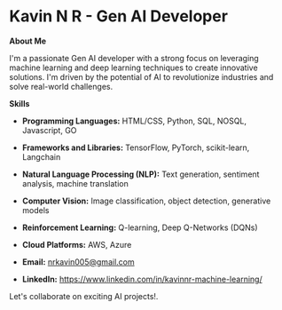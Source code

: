 # Kavin N R - Gen AI Developer

**About Me**

I'm a passionate Gen AI developer with a strong focus on leveraging machine learning and deep learning techniques to create innovative solutions. I'm driven by the potential of AI to revolutionize industries and solve real-world challenges.

**Skills**

* **Programming Languages:** HTML/CSS, Python, SQL, NOSQL, Javascript, GO
* **Frameworks and Libraries:** TensorFlow, PyTorch, scikit-learn, Langchain
* **Natural Language Processing (NLP):** Text generation, sentiment analysis, machine translation
* **Computer Vision:** Image classification, object detection, generative models
* **Reinforcement Learning:** Q-learning, Deep Q-Networks (DQNs)
* **Cloud Platforms:** AWS, Azure

* **Email:** nrkavin005@gmail.com
* **LinkedIn:** https://www.linkedin.com/in/kavinnr-machine-learning/

Let's collaborate on exciting AI projects!.
